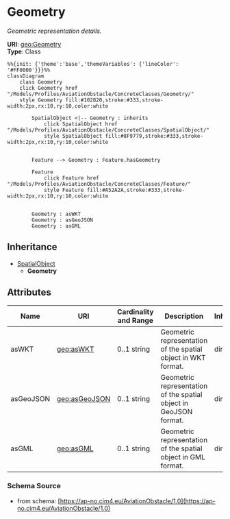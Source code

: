 # Geometry

_Geometric representation details._

**URI**: [geo:Geometry](http://www.opengis.net/ont/geosparql#Geometry)<br />
**Type**: Class

```mermaid
%%{init: {'theme':'base','themeVariables': {'lineColor': '#FF0000'}}}%%
classDiagram
    class Geometry
    click Geometry href "/Models/Profiles/AviationObstacle/ConcreteClasses/Geometry/"
    style Geometry fill:#102820,stroke:#333,stroke-width:2px,rx:10,ry:10,color:white
     
        SpatialObject <|-- Geometry : inherits
            click SpatialObject href "/Models/Profiles/AviationObstacle/ConcreteClasses/SpatialObject/"
            style SpatialObject fill:#8F9779,stroke:#333,stroke-width:2px,rx:10,ry:10,color:white


        Feature --> Geometry : Feature.hasGeometry

        Feature
            click Feature href "/Models/Profiles/AviationObstacle/ConcreteClasses/Feature/"
            style Feature fill:#A52A2A,stroke:#333,stroke-width:2px,rx:10,ry:10,color:white


        Geometry : asWKT
        Geometry : asGeoJSON
        Geometry : asGML
```

## Inheritance
* [SpatialObject](/Models/Profiles/AviationObstacle/ConcreteClasses/SpatialObject/)
    * **Geometry**

## Attributes
| Name | URI | Cardinality and Range | Description | Inheritance |
| ---  | --- | --- | --- | --- |
| asWKT | [geo:asWKT](http://www.opengis.net/ont/geosparql#asWKT) | 0..1 string | Geometric representation of the spatial object in WKT format. | direct |
| asGeoJSON | [geo:asGeoJSON](http://www.opengis.net/ont/geosparql#asGeoJSON) | 0..1 string | Geometric representation of the spatial object in GeoJSON format. | direct |
| asGML | [geo:asGML](http://www.opengis.net/ont/geosparql#asGML) | 0..1 string | Geometric representation of the spatial object in GML format. | direct |

### Schema Source
* from schema: [https://ap-no.cim4.eu/AviationObstacle/1.0](https://ap-no.cim4.eu/AviationObstacle/1.0)
